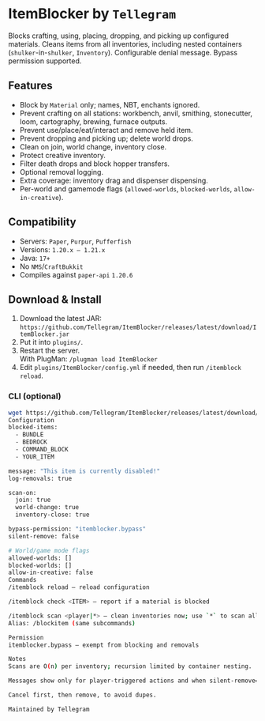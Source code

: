 # ItemBlocker by `Tellegram`

Blocks crafting, using, placing, dropping, and picking up configured materials. Cleans items from all inventories, including nested containers (`shulker`-in-`shulker`, `Inventory`). Configurable denial message. Bypass permission supported.

## Features
- Block by `Material` only; names, NBT, enchants ignored.
- Prevent crafting on all stations: workbench, anvil, smithing, stonecutter, loom, cartography, brewing, furnace outputs.
- Prevent use/place/eat/interact and remove held item.
- Prevent dropping and picking up; delete world drops.
- Clean on join, world change, inventory close.
- Protect creative inventory.
- Filter death drops and block hopper transfers.
- Optional removal logging.
- Extra coverage: inventory drag and dispenser dispensing.
- Per-world and gamemode flags (`allowed-worlds`, `blocked-worlds`, `allow-in-creative`).

## Compatibility
- Servers: `Paper`, `Purpur`, `Pufferfish`
- Versions: `1.20.x – 1.21.x`
- Java: `17+`
- No `NMS`/`CraftBukkit`
- Compiles against `paper-api` `1.20.6`

## Download & Install
1. Download the latest JAR:  
   `https://github.com/Tellegram/ItemBlocker/releases/latest/download/ItemBlocker.jar`
2. Put it into `plugins/`.
3. Restart the server.  
   With PlugMan: `/plugman load ItemBlocker`
4. Edit `plugins/ItemBlocker/config.yml` if needed, then run `/itemblock reload`.

### CLI (optional)
```bash
wget https://github.com/Tellegram/ItemBlocker/releases/latest/download/ItemBlocker.jar -o plugins/ItemBlocker.jar
Configuration
blocked-items:
  - BUNDLE
  - BEDROCK
  - COMMAND_BLOCK
  - YOUR_ITEM

message: "This item is currently disabled!"
log-removals: true

scan-on:
  join: true
  world-change: true
  inventory-close: true

bypass-permission: "itemblocker.bypass"
silent-remove: false

# World/game mode flags
allowed-worlds: []
blocked-worlds: []
allow-in-creative: false
Commands
/itemblock reload — reload configuration

/itemblock check <ITEM> — report if a material is blocked

/itemblock scan <player|*> — clean inventories now; use `*` to scan all online players
Alias: /blockitem (same subcommands)

Permission
itemblocker.bypass — exempt from blocking and removals

Notes
Scans are O(n) per inventory; recursion limited by container nesting.

Messages show only for player-triggered actions and when silent-remove=false.

Cancel first, then remove, to avoid dupes.

Maintained by Tellegram